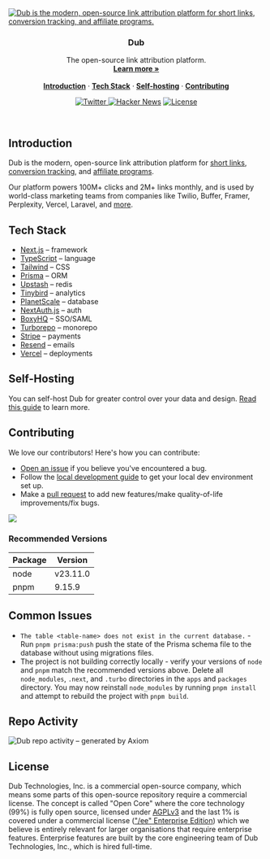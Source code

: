 <a href="https://dub.co">
  <img alt="Dub is the modern, open-source link attribution platform for short links, conversion tracking, and affiliate programs." src="https://github.com/user-attachments/assets/42cf0705-f5a2-4200-bc4a-c5acf0ba9e15">
</a>

<h3 align="center">Dub</h3>

<p align="center">
    The open-source link attribution platform.
    <br />
    <a href="https://dub.co"><strong>Learn more »</strong></a>
    <br />
    <br />
    <a href="#introduction"><strong>Introduction</strong></a> ·
    <a href="#tech-stack"><strong>Tech Stack</strong></a> ·
    <a href="#self-hosting"><strong>Self-hosting</strong></a> ·
    <a href="#contributing"><strong>Contributing</strong></a>
</p>

<p align="center">
  <a href="https://twitter.com/dubdotco">
    <img src="https://img.shields.io/twitter/follow/dubdotco?style=flat&label=%40dubdotco&logo=twitter&color=0bf&logoColor=fff" alt="Twitter" />
  </a>
  <a href="https://news.ycombinator.com/item?id=32939407"><img src="https://img.shields.io/badge/Hacker%20News-255-%23FF6600" alt="Hacker News"></a>
  <a href="https://github.com/dubinc/dub/blob/main/LICENSE.md">
    <img src="https://img.shields.io/github/license/dubinc/dub?label=license&logo=github&color=f80&logoColor=fff" alt="License" />
  </a>
</p>

<br/>

## Introduction

Dub is the modern, open-source link attribution platform for [short links](https://dub.co/home), [conversion tracking](https://dub.co/analytics), and [affiliate programs](https://dub.co/partners).

Our platform powers 100M+ clicks and 2M+ links monthly, and is used by world-class marketing teams from companies like Twilio, Buffer, Framer, Perplexity, Vercel, Laravel, and [more](https://dub.co/customers).

## Tech Stack

- [Next.js](https://nextjs.org/) – framework
- [TypeScript](https://www.typescriptlang.org/) – language
- [Tailwind](https://tailwindcss.com/) – CSS
- [Prisma](https://www.prisma.io/) – ORM
- [Upstash](https://upstash.com/) – redis
- [Tinybird](https://tinybird.com/) – analytics
- [PlanetScale](https://planetscale.com/) – database
- [NextAuth.js](https://next-auth.js.org/) – auth
- [BoxyHQ](https://boxyhq.com/enterprise-sso) – SSO/SAML
- [Turborepo](https://turbo.build/repo) – monorepo
- [Stripe](https://stripe.com/) – payments
- [Resend](https://resend.com/) – emails
- [Vercel](https://vercel.com/) – deployments

## Self-Hosting

You can self-host Dub for greater control over your data and design. [Read this guide](https://dub.co/docs/self-hosting/guide) to learn more.

## Contributing

We love our contributors! Here's how you can contribute:

- [Open an issue](https://github.com/dubinc/dub/issues) if you believe you've encountered a bug.
- Follow the [local development guide](https://dub.co/docs/local-development) to get your local dev environment set up.
- Make a [pull request](https://github.com/dubinc/dub/pull) to add new features/make quality-of-life improvements/fix bugs.

<a href="https://github.com/dubinc/dub/graphs/contributors">
  <img src="https://contrib.rocks/image?repo=dubinc/dub" />
</a>

### Recommended Versions

| Package | Version  |
| ------- | -------- |
| node    | v23.11.0 |
| pnpm    | 9.15.9   |

## Common Issues

- `The table <table-name> does not exist in the current database.` - Run `pnpm prisma:push` push the state of the Prisma schema file to the database without using migrations files.
- The project is not building correctly locally - verify your versions of `node` and `pnpm` match the recommended versions above. Delete all `node_modules`, `.next`, and `.turbo` directories in the `apps` and `packages` directory. You may now reinstall `node_modules` by running `pnpm install` and attempt to rebuild the project with `pnpm build`.

## Repo Activity

![Dub repo activity – generated by Axiom](https://repobeats.axiom.co/api/embed/6ac4c94a89ea20e2e10032b932a128b6d8442e66.svg "Repobeats analytics image")

## License

Dub Technologies, Inc. is a commercial open-source company, which means some parts of this open-source repository require a commercial license. The concept is called "Open Core" where the core technology (99%) is fully open source, licensed under [AGPLv3](https://opensource.org/license/agpl-v3) and the last 1% is covered under a commercial license (["/ee" Enterprise Edition](<https://github.com/dubinc/dub/tree/ee/apps/web/app/(ee)>)) which we believe is entirely relevant for larger organisations that require enterprise features. Enterprise features are built by the core engineering team of Dub Technologies, Inc., which is hired full-time.
